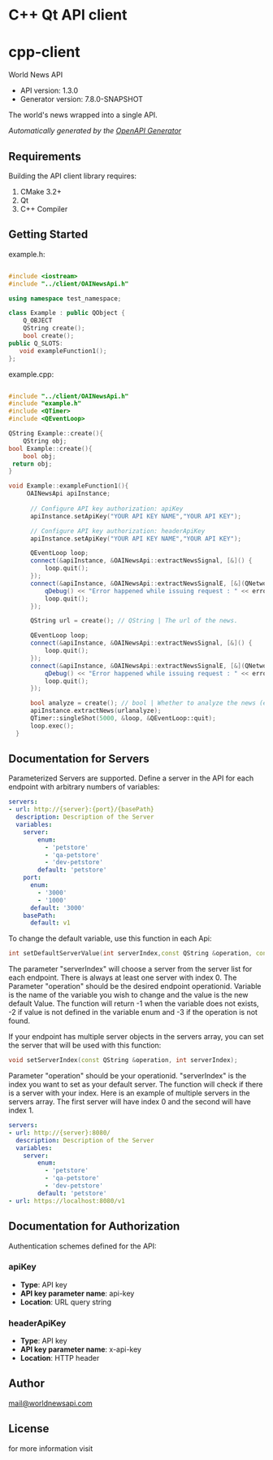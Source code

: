 # C++ Qt API client

# cpp-client

World News API

- API version: 1.3.0
- Generator version: 7.8.0-SNAPSHOT

The world's news wrapped into a single API.


*Automatically generated by the [OpenAPI Generator](https://openapi-generator.tech)*


## Requirements

Building the API client library requires:

1. CMake 3.2+
2. Qt
3. C++ Compiler

## Getting Started

example.h:
```c++

#include <iostream>
#include "../client/OAINewsApi.h"

using namespace test_namespace;

class Example : public QObject {
    Q_OBJECT
    QString create();
    bool create();
public Q_SLOTS:
   void exampleFunction1();
};

```

example.cpp:
```c++

#include "../client/OAINewsApi.h"
#include "example.h"
#include <QTimer>
#include <QEventLoop>

QString Example::create(){
    QString obj;
bool Example::create(){
    bool obj;
 return obj;
}

void Example::exampleFunction1(){
     OAINewsApi apiInstance;
     
      // Configure API key authorization: apiKey
      apiInstance.setApiKey("YOUR API KEY NAME","YOUR API KEY");

      // Configure API key authorization: headerApiKey
      apiInstance.setApiKey("YOUR API KEY NAME","YOUR API KEY");

      QEventLoop loop;
      connect(&apiInstance, &OAINewsApi::extractNewsSignal, [&]() {
          loop.quit();
      });
      connect(&apiInstance, &OAINewsApi::extractNewsSignalE, [&](QNetworkReply::NetworkError, QString error_str) {
          qDebug() << "Error happened while issuing request : " << error_str;
          loop.quit();
      });

      QString url = create(); // QString | The url of the news.

      QEventLoop loop;
      connect(&apiInstance, &OAINewsApi::extractNewsSignal, [&]() {
          loop.quit();
      });
      connect(&apiInstance, &OAINewsApi::extractNewsSignalE, [&](QNetworkReply::NetworkError, QString error_str) {
          qDebug() << "Error happened while issuing request : " << error_str;
          loop.quit();
      });

      bool analyze = create(); // bool | Whether to analyze the news (extract entities etc.)
      apiInstance.extractNews(urlanalyze);
      QTimer::singleShot(5000, &loop, &QEventLoop::quit);
      loop.exec();
  }

```

## Documentation for Servers

Parameterized Servers are supported. Define a server in the API for each endpoint with arbitrary numbers of variables:

```yaml
servers:
- url: http://{server}:{port}/{basePath}
  description: Description of the Server
  variables:
    server:
        enum:
          - 'petstore'
          - 'qa-petstore'
          - 'dev-petstore'
        default: 'petstore'
    port:
      enum:
        - '3000'
        - '1000'
      default: '3000'
    basePath:
      default: v1
```
To change the default variable, use this function in each Api:
```c++
int setDefaultServerValue(int serverIndex,const QString &operation, const QString &variable,const QString &val);
```
The parameter "serverIndex" will choose a server from the server list for each endpoint. There is always at least one server with index 0. The Parameter "operation" should be the desired endpoint operationid.
Variable is the name of the variable you wish to change and the value is the new default Value.
The function will return -1 when the variable does not exists, -2 if value is not defined in the variable enum and -3 if the operation is not found.

If your endpoint has multiple server objects in the servers array, you can set the server that will be used with this function:
```c++
void setServerIndex(const QString &operation, int serverIndex);
```
Parameter "operation" should be your operationid. "serverIndex" is the index you want to set as your default server. The function will check if there is a server with your index.
Here is an example of multiple servers in the servers array. The first server will have index 0 and the second will have index 1.
```yaml
servers:
- url: http://{server}:8080/
  description: Description of the Server
  variables:
    server:
        enum:
          - 'petstore'
          - 'qa-petstore'
          - 'dev-petstore'
        default: 'petstore'
- url: https://localhost:8080/v1
```

## Documentation for Authorization

Authentication schemes defined for the API:
### apiKey


- **Type**: API key
- **API key parameter name**: api-key
- **Location**: URL query string

### headerApiKey


- **Type**: API key
- **API key parameter name**: x-api-key
- **Location**: HTTP header


## Author

mail@worldnewsapi.com


## License

 for more information visit []()